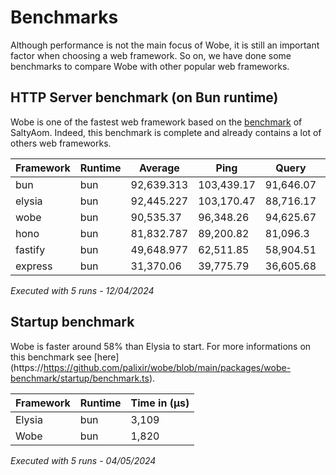 # Benchmarks

Although performance is not the main focus of Wobe, it is still an important factor when choosing a web framework. So on, we have done some benchmarks to compare Wobe with other popular web frameworks.

## HTTP Server benchmark (on Bun runtime)

Wobe is one of the fastest web framework based on the [benchmark](https://github.com/SaltyAom/bun-http-framework-benchmark) of SaltyAom. Indeed, this benchmark is complete and already contains a lot of others web frameworks.

| Framework | Runtime | Average    | Ping       | Query     | Body      |
| --------- | ------- | ---------- | ---------- | --------- | --------- |
| bun       | bun     | 92,639.313 | 103,439.17 | 91,646.07 | 82,832.7  |
| elysia    | bun     | 92,445.227 | 103,170.47 | 88,716.17 | 85,449.04 |
| wobe      | bun     | 90,535.37  | 96,348.26  | 94,625.67 | 80,632.18 |
| hono      | bun     | 81,832.787 | 89,200.82  | 81,096.3  | 75,201.24 |
| fastify   | bun     | 49,648.977 | 62,511.85  | 58,904.51 | 27,530.57 |
| express   | bun     | 31,370.06  | 39,775.79  | 36,605.68 | 17,728.71 |

_Executed with 5 runs - 12/04/2024_

## Startup benchmark

Wobe is faster around 58% than Elysia to start. For more informations on this benchmark see [here] (https://https://github.com/palixir/wobe/blob/main/packages/wobe-benchmark/startup/benchmark.ts).

| Framework | Runtime | Time in (µs) |
| --------- | ------- | ------------ |
| Elysia    | bun     | 3,109        |
| Wobe      | bun     | 1,820        |

_Executed with 5 runs - 04/05/2024_

